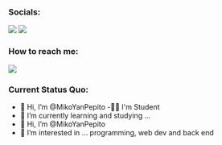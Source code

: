 ### Socials:
<a href="https://instagram.com/coffiematee"><img src="https://img.shields.io/badge/coffiematee-%23E4405F.svg?&style=for-the-badge&logo=instagram&logoColor=white"></a>
<a href="https://www.facebook.com/Miko Yan/"><img src="https://img.shields.io/badge/Miko Yan-1877F2?style=for-the-badge&logo=facebook&logoColor=white"></a>
<br>
### How to reach me: 

<a href="mailto: itadoripepito@gmail.com">
<img src="https://img.shields.io/badge/-itadoripepito@gmail.com-7B83EB?&style=for-the-badge&logo=Microsoft-outlook&logoColor=white" ></a>

### Current Status Quo:
- 👋 Hi, I’m @MikoYanPepito
-🧑‍🎓 I'm Student 
- 🌱 I’m currently learning and studying  ...
- 👋 Hi, I’m @MikoYanPepito
- 👀 I’m interested in ... programming, web dev and back end 

<!---
MikoYanPepito/MikoYanPepito is a ✨ special ✨ repository because its `README.md` (this file) appears on your GitHub profile.
You can click the Preview link to take a look at your changes.
--->
